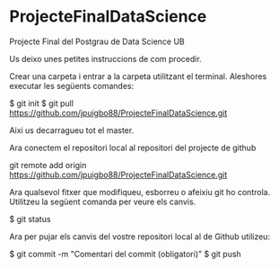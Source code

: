 # ProjecteFinalDataScience
Projecte Final del Postgrau de Data Science UB

Us deixo unes petites instruccions de com procedir.

Crear una carpeta i entrar a la carpeta utilitzant el terminal. Aleshores executar les següents comandes:

$ git init
$ git pull https://github.com/jpuigbo88/ProjecteFinalDataScience.git

Aixi us decarragueu tot el master.


Ara conectem el repositori local al repositori del projecte de github

git remote add origin https://github.com/jpuigbo88/ProjecteFinalDataScience.git

Ara qualsevol fitxer que modifiqueu, esborreu o afeixiu git ho controla. Utilitzeu la següent comanda per veure els canvis.

$ git status

Ara per pujar els canvis del vostre repositori local al de Github utilizeu:

$ git commit -m "Comentari del commit (obligatori)"
$ git push
